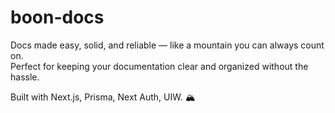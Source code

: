 # boon-docs

Docs made easy, solid, and reliable — like a mountain you can always count on.  
Perfect for keeping your documentation clear and organized without the hassle.

Built with Next.js, Prisma, Next Auth, UIW. 🏔️

